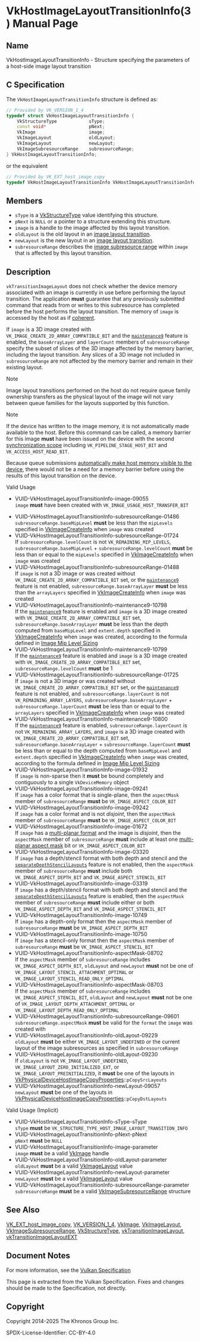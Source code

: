 # VkHostImageLayoutTransitionInfo(3) Manual Page

## Name

VkHostImageLayoutTransitionInfo - Structure specifying the parameters of a host-side image layout transition



## [](#_c_specification)C Specification

The `VkHostImageLayoutTransitionInfo` structure is defined as:

```c++
// Provided by VK_VERSION_1_4
typedef struct VkHostImageLayoutTransitionInfo {
    VkStructureType            sType;
    const void*                pNext;
    VkImage                    image;
    VkImageLayout              oldLayout;
    VkImageLayout              newLayout;
    VkImageSubresourceRange    subresourceRange;
} VkHostImageLayoutTransitionInfo;
```

or the equivalent

```c++
// Provided by VK_EXT_host_image_copy
typedef VkHostImageLayoutTransitionInfo VkHostImageLayoutTransitionInfoEXT;
```

## [](#_members)Members

- `sType` is a [VkStructureType](https://registry.khronos.org/vulkan/specs/latest/man/html/VkStructureType.html) value identifying this structure.
- `pNext` is `NULL` or a pointer to a structure extending this structure.
- `image` is a handle to the image affected by this layout transition.
- `oldLayout` is the old layout in an [image layout transition](https://registry.khronos.org/vulkan/specs/latest/html/vkspec.html#synchronization-image-layout-transitions).
- `newLayout` is the new layout in an [image layout transition](https://registry.khronos.org/vulkan/specs/latest/html/vkspec.html#synchronization-image-layout-transitions).
- `subresourceRange` describes the [image subresource range](https://registry.khronos.org/vulkan/specs/latest/html/vkspec.html#resources-image-views) within `image` that is affected by this layout transition.

## [](#_description)Description

`vkTransitionImageLayout` does not check whether the device memory associated with an image is currently in use before performing the layout transition. The application **must** guarantee that any previously submitted command that reads from or writes to this subresource has completed before the host performs the layout transition. The memory of `image` is accessed by the host as if [coherent](https://registry.khronos.org/vulkan/specs/latest/html/vkspec.html#memory-coherent).

If `image` is a 3D image created with `VK_IMAGE_CREATE_2D_ARRAY_COMPATIBLE_BIT` and the [`maintenance9`](https://registry.khronos.org/vulkan/specs/latest/html/vkspec.html#features-maintenance9) feature is enabled, the `baseArrayLayer` and `layerCount` members of `subresourceRange` specify the subset of slices of the 3D image affected by the memory barrier, including the layout transition. Any slices of a 3D image not included in `subresourceRange` are not affected by the memory barrier and remain in their existing layout.

Note

Image layout transitions performed on the host do not require queue family ownership transfers as the physical layout of the image will not vary between queue families for the layouts supported by this function.

Note

If the device has written to the image memory, it is not automatically made available to the host. Before this command can be called, a memory barrier for this image **must** have been issued on the device with the second [synchronization scope](https://registry.khronos.org/vulkan/specs/latest/html/vkspec.html#synchronization-dependencies-scopes) including `VK_PIPELINE_STAGE_HOST_BIT` and `VK_ACCESS_HOST_READ_BIT`.

Because queue submissions [automatically make host memory visible to the device](https://registry.khronos.org/vulkan/specs/latest/html/vkspec.html#synchronization-submission-host-writes), there would not be a need for a memory barrier before using the results of this layout transition on the device.

Valid Usage

- [](#VUID-VkHostImageLayoutTransitionInfo-image-09055)VUID-VkHostImageLayoutTransitionInfo-image-09055  
  `image` **must** have been created with `VK_IMAGE_USAGE_HOST_TRANSFER_BIT`

<!--THE END-->

- [](#VUID-VkHostImageLayoutTransitionInfo-subresourceRange-01486)VUID-VkHostImageLayoutTransitionInfo-subresourceRange-01486  
  `subresourceRange.baseMipLevel` **must** be less than the `mipLevels` specified in [VkImageCreateInfo](https://registry.khronos.org/vulkan/specs/latest/man/html/VkImageCreateInfo.html) when `image` was created
- [](#VUID-VkHostImageLayoutTransitionInfo-subresourceRange-01724)VUID-VkHostImageLayoutTransitionInfo-subresourceRange-01724  
  If `subresourceRange.levelCount` is not `VK_REMAINING_MIP_LEVELS`, `subresourceRange.baseMipLevel` + `subresourceRange.levelCount` **must** be less than or equal to the `mipLevels` specified in [VkImageCreateInfo](https://registry.khronos.org/vulkan/specs/latest/man/html/VkImageCreateInfo.html) when `image` was created
- [](#VUID-VkHostImageLayoutTransitionInfo-subresourceRange-01488)VUID-VkHostImageLayoutTransitionInfo-subresourceRange-01488  
  If `image` is not a 3D image or was created without `VK_IMAGE_CREATE_2D_ARRAY_COMPATIBLE_BIT` set, or the [`maintenance9`](#features-maintenance9) feature is not enabled, `subresourceRange.baseArrayLayer` **must** be less than the `arrayLayers` specified in [VkImageCreateInfo](https://registry.khronos.org/vulkan/specs/latest/man/html/VkImageCreateInfo.html) when `image` was created
- [](#VUID-VkHostImageLayoutTransitionInfo-maintenance9-10798)VUID-VkHostImageLayoutTransitionInfo-maintenance9-10798  
  If the [`maintenance9`](#features-maintenance9) feature is enabled and `image` is a 3D image created with `VK_IMAGE_CREATE_2D_ARRAY_COMPATIBLE_BIT` set, `subresourceRange.baseArrayLayer` **must** be less than the depth computed from `baseMipLevel` and `extent.depth` specified in [VkImageCreateInfo](https://registry.khronos.org/vulkan/specs/latest/man/html/VkImageCreateInfo.html) when `image` was created, according to the formula defined in [Image Mip Level Sizing](#resources-image-mip-level-sizing)
- [](#VUID-VkHostImageLayoutTransitionInfo-maintenance9-10799)VUID-VkHostImageLayoutTransitionInfo-maintenance9-10799  
  If the [`maintenance9`](#features-maintenance9) feature is enabled and `image` is a 3D image created with `VK_IMAGE_CREATE_2D_ARRAY_COMPATIBLE_BIT` set, `subresourceRange.levelCount` **must** be 1
- [](#VUID-VkHostImageLayoutTransitionInfo-subresourceRange-01725)VUID-VkHostImageLayoutTransitionInfo-subresourceRange-01725  
  If `image` is not a 3D image or was created without `VK_IMAGE_CREATE_2D_ARRAY_COMPATIBLE_BIT` set, or the [`maintenance9`](#features-maintenance9) feature is not enabled, and `subresourceRange.layerCount` is not `VK_REMAINING_ARRAY_LAYERS`, `subresourceRange.baseArrayLayer` + `subresourceRange.layerCount` **must** be less than or equal to the `arrayLayers` specified in [VkImageCreateInfo](https://registry.khronos.org/vulkan/specs/latest/man/html/VkImageCreateInfo.html) when `image` was created
- [](#VUID-VkHostImageLayoutTransitionInfo-maintenance9-10800)VUID-VkHostImageLayoutTransitionInfo-maintenance9-10800  
  If the [`maintenance9`](#features-maintenance9) feature is enabled, `subresourceRange.layerCount` is not `VK_REMAINING_ARRAY_LAYERS`, and `image` is a 3D image created with `VK_IMAGE_CREATE_2D_ARRAY_COMPATIBLE_BIT` set, `subresourceRange.baseArrayLayer` + `subresourceRange.layerCount` **must** be less than or equal to the depth computed from `baseMipLevel` and `extent.depth` specified in [VkImageCreateInfo](https://registry.khronos.org/vulkan/specs/latest/man/html/VkImageCreateInfo.html) when `image` was created, according to the formula defined in [Image Mip Level Sizing](#resources-image-mip-level-sizing)
- [](#VUID-VkHostImageLayoutTransitionInfo-image-01932)VUID-VkHostImageLayoutTransitionInfo-image-01932  
  If `image` is non-sparse then it **must** be bound completely and contiguously to a single `VkDeviceMemory` object
- [](#VUID-VkHostImageLayoutTransitionInfo-image-09241)VUID-VkHostImageLayoutTransitionInfo-image-09241  
  If `image` has a color format that is single-plane, then the `aspectMask` member of `subresourceRange` **must** be `VK_IMAGE_ASPECT_COLOR_BIT`
- [](#VUID-VkHostImageLayoutTransitionInfo-image-09242)VUID-VkHostImageLayoutTransitionInfo-image-09242  
  If `image` has a color format and is not *disjoint*, then the `aspectMask` member of `subresourceRange` **must** be `VK_IMAGE_ASPECT_COLOR_BIT`
- [](#VUID-VkHostImageLayoutTransitionInfo-image-01672)VUID-VkHostImageLayoutTransitionInfo-image-01672  
  If `image` has a [multi-planar format](#formats-multiplanar) and the image is *disjoint*, then the `aspectMask` member of `subresourceRange` **must** include at least one [multi-planar aspect mask](#formats-multiplanar-image-aspect) bit or `VK_IMAGE_ASPECT_COLOR_BIT`
- [](#VUID-VkHostImageLayoutTransitionInfo-image-03320)VUID-VkHostImageLayoutTransitionInfo-image-03320  
  If `image` has a depth/stencil format with both depth and stencil and the [`separateDepthStencilLayouts`](#features-separateDepthStencilLayouts) feature is not enabled, then the `aspectMask` member of `subresourceRange` **must** include both `VK_IMAGE_ASPECT_DEPTH_BIT` and `VK_IMAGE_ASPECT_STENCIL_BIT`
- [](#VUID-VkHostImageLayoutTransitionInfo-image-03319)VUID-VkHostImageLayoutTransitionInfo-image-03319  
  If `image` has a depth/stencil format with both depth and stencil and the [`separateDepthStencilLayouts`](#features-separateDepthStencilLayouts) feature is enabled, then the `aspectMask` member of `subresourceRange` **must** include either or both `VK_IMAGE_ASPECT_DEPTH_BIT` and `VK_IMAGE_ASPECT_STENCIL_BIT`
- [](#VUID-VkHostImageLayoutTransitionInfo-image-10749)VUID-VkHostImageLayoutTransitionInfo-image-10749  
  If `image` has a depth-only format then the `aspectMask` member of `subresourceRange` **must** be `VK_IMAGE_ASPECT_DEPTH_BIT`
- [](#VUID-VkHostImageLayoutTransitionInfo-image-10750)VUID-VkHostImageLayoutTransitionInfo-image-10750  
  If `image` has a stencil-only format then the `aspectMask` member of `subresourceRange` **must** be `VK_IMAGE_ASPECT_STENCIL_BIT`
- [](#VUID-VkHostImageLayoutTransitionInfo-aspectMask-08702)VUID-VkHostImageLayoutTransitionInfo-aspectMask-08702  
  If the `aspectMask` member of `subresourceRange` includes `VK_IMAGE_ASPECT_DEPTH_BIT`, `oldLayout` and `newLayout` **must** not be one of `VK_IMAGE_LAYOUT_STENCIL_ATTACHMENT_OPTIMAL` or `VK_IMAGE_LAYOUT_STENCIL_READ_ONLY_OPTIMAL`
- [](#VUID-VkHostImageLayoutTransitionInfo-aspectMask-08703)VUID-VkHostImageLayoutTransitionInfo-aspectMask-08703  
  If the `aspectMask` member of `subresourceRange` includes `VK_IMAGE_ASPECT_STENCIL_BIT`, `oldLayout` and `newLayout` **must** not be one of `VK_IMAGE_LAYOUT_DEPTH_ATTACHMENT_OPTIMAL` or `VK_IMAGE_LAYOUT_DEPTH_READ_ONLY_OPTIMAL`
- [](#VUID-VkHostImageLayoutTransitionInfo-subresourceRange-09601)VUID-VkHostImageLayoutTransitionInfo-subresourceRange-09601  
  `subresourceRange.aspectMask` **must** be valid for the `format` the `image` was created with
- [](#VUID-VkHostImageLayoutTransitionInfo-oldLayout-09229)VUID-VkHostImageLayoutTransitionInfo-oldLayout-09229  
  `oldLayout` **must** be either `VK_IMAGE_LAYOUT_UNDEFINED` or the current layout of the image subresources as specified in `subresourceRange`
- [](#VUID-VkHostImageLayoutTransitionInfo-oldLayout-09230)VUID-VkHostImageLayoutTransitionInfo-oldLayout-09230  
  If `oldLayout` is not `VK_IMAGE_LAYOUT_UNDEFINED`, `VK_IMAGE_LAYOUT_ZERO_INITIALIZED_EXT`, or `VK_IMAGE_LAYOUT_PREINITIALIZED`, it **must** be one of the layouts in [VkPhysicalDeviceHostImageCopyProperties](https://registry.khronos.org/vulkan/specs/latest/man/html/VkPhysicalDeviceHostImageCopyProperties.html)::`pCopySrcLayouts`
- [](#VUID-VkHostImageLayoutTransitionInfo-newLayout-09057)VUID-VkHostImageLayoutTransitionInfo-newLayout-09057  
  `newLayout` **must** be one of the layouts in [VkPhysicalDeviceHostImageCopyProperties](https://registry.khronos.org/vulkan/specs/latest/man/html/VkPhysicalDeviceHostImageCopyProperties.html)::`pCopyDstLayouts`

Valid Usage (Implicit)

- [](#VUID-VkHostImageLayoutTransitionInfo-sType-sType)VUID-VkHostImageLayoutTransitionInfo-sType-sType  
  `sType` **must** be `VK_STRUCTURE_TYPE_HOST_IMAGE_LAYOUT_TRANSITION_INFO`
- [](#VUID-VkHostImageLayoutTransitionInfo-pNext-pNext)VUID-VkHostImageLayoutTransitionInfo-pNext-pNext  
  `pNext` **must** be `NULL`
- [](#VUID-VkHostImageLayoutTransitionInfo-image-parameter)VUID-VkHostImageLayoutTransitionInfo-image-parameter  
  `image` **must** be a valid [VkImage](https://registry.khronos.org/vulkan/specs/latest/man/html/VkImage.html) handle
- [](#VUID-VkHostImageLayoutTransitionInfo-oldLayout-parameter)VUID-VkHostImageLayoutTransitionInfo-oldLayout-parameter  
  `oldLayout` **must** be a valid [VkImageLayout](https://registry.khronos.org/vulkan/specs/latest/man/html/VkImageLayout.html) value
- [](#VUID-VkHostImageLayoutTransitionInfo-newLayout-parameter)VUID-VkHostImageLayoutTransitionInfo-newLayout-parameter  
  `newLayout` **must** be a valid [VkImageLayout](https://registry.khronos.org/vulkan/specs/latest/man/html/VkImageLayout.html) value
- [](#VUID-VkHostImageLayoutTransitionInfo-subresourceRange-parameter)VUID-VkHostImageLayoutTransitionInfo-subresourceRange-parameter  
  `subresourceRange` **must** be a valid [VkImageSubresourceRange](https://registry.khronos.org/vulkan/specs/latest/man/html/VkImageSubresourceRange.html) structure

## [](#_see_also)See Also

[VK\_EXT\_host\_image\_copy](https://registry.khronos.org/vulkan/specs/latest/man/html/VK_EXT_host_image_copy.html), [VK\_VERSION\_1\_4](https://registry.khronos.org/vulkan/specs/latest/man/html/VK_VERSION_1_4.html), [VkImage](https://registry.khronos.org/vulkan/specs/latest/man/html/VkImage.html), [VkImageLayout](https://registry.khronos.org/vulkan/specs/latest/man/html/VkImageLayout.html), [VkImageSubresourceRange](https://registry.khronos.org/vulkan/specs/latest/man/html/VkImageSubresourceRange.html), [VkStructureType](https://registry.khronos.org/vulkan/specs/latest/man/html/VkStructureType.html), [vkTransitionImageLayout](https://registry.khronos.org/vulkan/specs/latest/man/html/vkTransitionImageLayout.html), [vkTransitionImageLayoutEXT](https://registry.khronos.org/vulkan/specs/latest/man/html/vkTransitionImageLayoutEXT.html)

## [](#_document_notes)Document Notes

For more information, see the [Vulkan Specification](https://registry.khronos.org/vulkan/specs/latest/html/vkspec.html#VkHostImageLayoutTransitionInfo)

This page is extracted from the Vulkan Specification. Fixes and changes should be made to the Specification, not directly.

## [](#_copyright)Copyright

Copyright 2014-2025 The Khronos Group Inc.

SPDX-License-Identifier: CC-BY-4.0